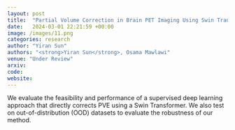 ```yaml
---
layout: post
title:  "Partial Volume Correction in Brain PET Imaging Using Swin Transformer"
date:   2024-03-01 22:21:59 +00:00
image: /images/11.png
categories: research
author: "Yiran Sun"
authors: "<strong>Yiran Sun</strong>, Osama Mawlawi"
venue: "Under Review"
arxiv: 
code: 
website: 
---
```

We evaluate the feasibility and performance of a supervised deep learning approach that directly corrects PVE using a Swin Transformer. We also test on out-of-distribution (OOD) datasets to evaluate the robustness of our method.
